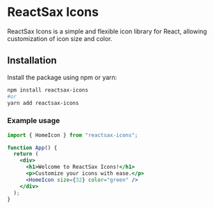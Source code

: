# ReactSax Icons

ReactSax Icons is a simple and flexible icon library for React, allowing customization of icon size and color.

## Installation

Install the package using npm or yarn:

```bash
npm install reactsax-icons
#or
yarn add reactsax-icons
```

### Example usage

```jsx
import { HomeIcon } from "reactsax-icons";

function App() {
  return (
    <div>
      <h1>Welcome to ReactSax Icons!</h1>
      <p>Customize your icons with ease.</p>
      <HomeIcon size={32} color="green" />
    </div>
  );
}
```
